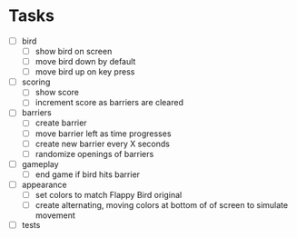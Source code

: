 # Tasks

- [ ] bird
  - [ ] show bird on screen
  - [ ] move bird down by default
  - [ ] move bird up on key press
- [ ] scoring
  - [ ] show score
  - [ ] increment score as barriers are cleared
- [ ] barriers
  - [ ] create barrier
  - [ ] move barrier left as time progresses
  - [ ] create new barrier every X seconds
  - [ ] randomize openings of barriers
- [ ] gameplay
  - [ ] end game if bird hits barrier
- [ ] appearance
  - [ ] set colors to match Flappy Bird original
  - [ ] create alternating, moving colors at bottom of of screen to simulate movement 
- [ ] tests
